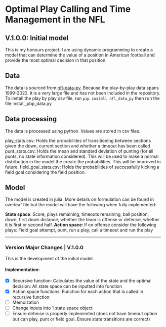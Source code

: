# Optimal Play Calling and Time Management in the NFL
## V.1.0.0: Initial model

This is my honours project. I am using dynamic programming to create a model that can determine the value of a position in American football and provide the most optimal decision in that position. 

## Data
The data is sourced from [nfl-data-py](https://pypi.org/project/nfl-data-py/). 
Because the play-by-play data spans 1999-2023, it is a very large file and has not been included in the repository. 
To install the play by play csv file, run `pip install nfl_data_py` then run the file install_pbp_data.py

## Data processing
The data is processed using python. Values are stored in csv files. 

play_stats.csv: Holds the probabilities of transitioning between sections given the down, current section and whether a timeout has been called. 
punt_stats.csv: Holds the mean and standard deviation of punting (for all punts, no state information considered). This will be used to make a normal distribution in the model the create the probabilities. This will be improved in future. 
field_goal_stats.csv: Holds the probabilities of successfully kicking a field goal considering the field position. 

## Model
The model is created in julia. More details on formulation can be found in overleaf file but the model will have the following when fully implemented: 

**State space**: Score, plays remaining, timeouts remaining, ball position, down, first down distance, whether the team is offense or defence, whether it is first or second half.
**Action space**: If on offense consider the following plays: Field goal attempt, punt, run a play, call a timeout and run the play

---

### Version Major Changes | V.1.0.0
This is the development of the initial model.

#### Implementation:
- [x] Recursive function: Calculates the value of the state and the optimal decision: All state space can be inputted into function
- [x] Action space functions: Function for each action that is called in recursive function
- [ ] Memoization
- [ ] Change inputs into 1 state space object
- [ ] Ensure defense is properly implemented (does not have timeout option but can play, punt or field goal. Ensure state transitions are correct)
